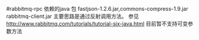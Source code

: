 ﻿#rabbitmq-rpc
依赖的java 包 fastjson-1.2.6.jar,commons-compress-1.9.jar
rabbitmq-client.jar
主要思路是通过反射调用方法。
参见
http://www.rabbitmq.com/tutorials/tutorial-six-java.html
目前暂不支持可变参数方法